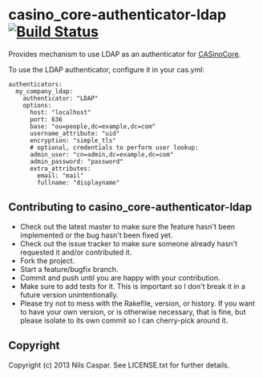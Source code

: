 # casino_core-authenticator-ldap [![Build Status](https://travis-ci.org/rbCAS/casino_core-authenticator-ldap.png?branch=master)](https://travis-ci.org/rbCAS/casino_core-authenticator-ldap)

Provides mechanism to use LDAP as an authenticator for [CASinoCore](https://github.com/rbCAS/CASinoCore).

To use the LDAP authenticator, configure it in your cas.yml:

    authenticators:
      my_company_ldap:
        authenticator: "LDAP"
        options:
          host: "localhost"
          port: 636
          base: "ou=people,dc=example,dc=com"
          username_attribute: "uid"
          encryption: "simple_tls"
          # optional, credentials to perform user lookup:
          admin_user: "cn=admin,dc=example,dc=com"
          admin_password: "password"
          extra_attributes:
            email: "mail"
            fullname: "displayname"

## Contributing to casino_core-authenticator-ldap

* Check out the latest master to make sure the feature hasn't been implemented or the bug hasn't been fixed yet.
* Check out the issue tracker to make sure someone already hasn't requested it and/or contributed it.
* Fork the project.
* Start a feature/bugfix branch.
* Commit and push until you are happy with your contribution.
* Make sure to add tests for it. This is important so I don't break it in a future version unintentionally.
* Please try not to mess with the Rakefile, version, or history. If you want to have your own version, or is otherwise necessary, that is fine, but please isolate to its own commit so I can cherry-pick around it.

## Copyright

Copyright (c) 2013 Nils Caspar. See LICENSE.txt
for further details.

